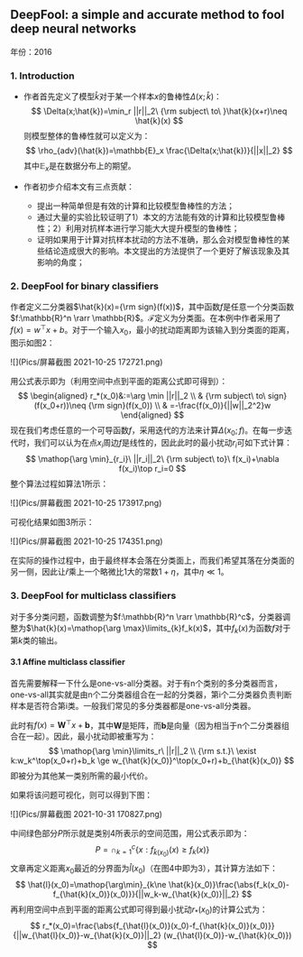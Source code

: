 ## DeepFool: a simple and accurate method to fool deep neural networks

年份：2016

### 1. Introduction

- 作者首先定义了模型$\hat{k}$对于某一个样本$x$的鲁棒性$\Delta(x;\hat{k})$：
  $$
  \Delta(x;\hat{k})=\min_r ||r||_2\ {\rm subject\ to\ }\hat{k}(x+r)\neq \hat{k}(x)
  $$
  则模型整体的鲁棒性就可以定义为：
  $$
  \rho_{adv}(\hat{k})=\mathbb{E}_x \frac{\Delta(x;\hat{k})}{||x||_2}
  $$
  其中$\mathbb{E}_x$是在数据分布上的期望。

- 作者初步介绍本文有三点贡献：

  - 提出一种简单但是有效的计算和比较模型鲁棒性的方法；
  - 通过大量的实验比较证明了1）本文的方法能有效的计算和比较模型鲁棒性；2）利用对抗样本进行学习能大大提升模型的鲁棒性；
  - 证明如果用于计算对抗样本扰动的方法不准确，那么会对模型鲁棒性的某些结论造成很大的影响。本文提出的方法提供了一个更好了解该现象及其影响的角度；

### 2. DeepFool for binary classifiers

作者定义二分类器$\hat{k}(x)={\rm sign}(f(x))$，其中函数$f$是任意一个分类函数$f:\mathbb{R}^n \rarr \mathbb{R}$。$\mathscr{F}$定义为分类面。在本例中作者采用了$f(x)=w^\top x+b$。对于一个输入$x_0$，最小的扰动距离即为该输入到分类面的距离，图示如图2：

![](Pics/屏幕截图 2021-10-25 172721.png)

用公式表示即为（利用空间中点到平面的距离公式即可得到）：
$$
\begin{aligned} r_*(x_0)&:=\arg \min ||r||_2 \\
& {\rm subject\ to\ sign}(f(x_0+r))\neq {\rm sign}(f(x_0)) \\
& =-\frac{f(x_0)}{||w||_2^2}w
\end{aligned}
$$
现在我们考虑任意的一个可导函数$f$，采用迭代的方法来计算$\Delta(x_0;f)$。在每一步迭代时，我们可以认为在点$x_i$周边$f$是线性的，因此此时的最小扰动$r_i$可如下式计算：
$$
\mathop{\arg \min}_{r_i}\ ||r_i||_2\ {\rm subject\ to}\ f(x_i)+\nabla f(x_i)\top r_i=0
$$
整个算法过程如算法1所示：

![](Pics/屏幕截图 2021-10-25 173917.png)

可视化结果如图3所示：

![](Pics/屏幕截图 2021-10-25 174351.png)

在实际的操作过程中，由于最终样本会落在分类面上，而我们希望其落在分类面的另一侧，因此让$\hat{r}$乘上一个略微比1大的常数$1+\eta$，其中$\eta \ll 1$。

### 3. DeepFool for multiclass classifiers

对于多分类问题，函数调整为$f:\mathbb{R}^n \rarr \mathbb{R}^c$，分类器调整为$\hat{k}(x)=\mathop{\arg \max}\limits_{k}f_k(x)$，其中$f_k(x)$为函数$f$对于第$k$类的输出。

#### 3.1 Affine multiclass classifier

首先需要解释一下什么是one-vs-all分类器。对于有n个类别的多分类器而言，one-vs-all其实就是由n个二分类器组合在一起的分类器，第i个二分类器负责判断样本是否符合第i类。一般我们常见的多分类器都是one-vs-all分类器。

此时有$f(x)=\mathbf{W}^\top x+\mathbf{b}$，其中$\mathbf{W}$是矩阵，而$\mathbf{b}$是向量（因为相当于n个二分类器组合在一起）。因此，最小扰动即被重写为：
$$
\mathop{\arg \min}\limits_r\ ||r||_2 \\
{\rm s.t.}\ \exist k:w_k^\top(x_0+r)+b_k \ge w_{\hat{k}(x_0)}^\top(x_0+r)+b_{\hat{k}(x_0)}
$$
即被分为其他某一类别所需的最小代价。

如果将该问题可视化，则可以得到下图：

![](Pics/屏幕截图 2021-10-31 170827.png)

中间绿色部分$P$所示就是类别4所表示的空间范围，用公式表示即为：
$$
P=\mathop{\cap}_{k=1}^c\{x:f_{\hat{k}(x_0)}(x) \ge f_k(x)\}
$$
文章再定义距离$x_0$最近的分界面为$\hat{l}(x_0)$（在图4中即为3），其计算方法如下：
$$
\hat{l}(x_0)=\mathop{\arg\min}_{k\ne \hat{k}(x_0)}\frac{\abs{f_k(x_0)-f_{\hat{k}(x_0)}(x_0)}}{||w_k-w_{\hat{k}(x_0)}||_2}
$$
再利用空间中点到平面的距离公式即可得到最小扰动$r_*(x_0)$的计算公式为：
$$
r_*(x_0)=\frac{\abs{f_{\hat{l}(x_0)}(x_0)-f_{\hat{k}(x_0)}(x_0)}}{||w_{\hat{l}(x_0)}-w_{\hat{k}(x_0)}||_2} (w_{\hat{l}(x_0)}-w_{\hat{k}(x_0)})
$$
